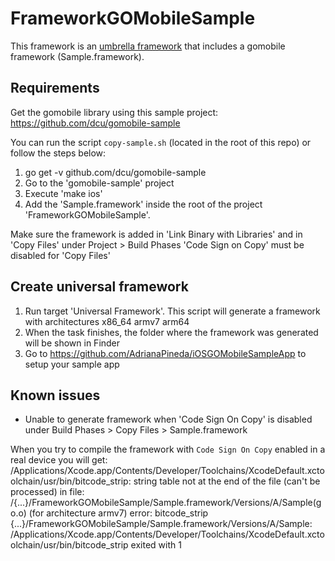 # FrameworkGOMobileSample

This framework is an [umbrella framework](https://developer.apple.com/library/mac/documentation/MacOSX/Conceptual/BPFrameworks/Concepts/FrameworkAnatomy.html#//apple_ref/doc/uid/20002253-97623-BAJJHAJC) that includes a gomobile framework (Sample.framework).

## Requirements
Get the gomobile library using this sample project: https://github.com/dcu/gomobile-sample

You can run the script `copy-sample.sh` (located in the root of this repo) or follow the steps below:

1. go get -v github.com/dcu/gomobile-sample
2. Go to the 'gomobile-sample' project
3. Execute 'make ios'
4. Add the 'Sample.framework' inside the root of the project 'FrameworkGOMobileSample'.

Make sure the framework is added in 'Link Binary with Libraries' and in 'Copy Files' under Project > Build Phases
'Code Sign on Copy' must be disabled for 'Copy Files'

## Create universal framework
1. Run target 'Universal Framework'. This script will generate a framework with architectures x86_64 armv7 arm64
2. When the task finishes, the folder where the framework was generated will be shown in Finder
3. Go to https://github.com/AdrianaPineda/iOSGOMobileSampleApp to setup your sample app

## Known issues
* Unable to generate framework when 'Code Sign On Copy' is disabled under Build Phases > Copy Files > Sample.framework

When you try to compile the framework with `Code Sign On Copy` enabled in a real device you will get:
/Applications/Xcode.app/Contents/Developer/Toolchains/XcodeDefault.xctoolchain/usr/bin/bitcode_strip: string table not at the end of the file (can't be processed) in file: /{...}/FrameworkGOMobileSample/Sample.framework/Versions/A/Sample(go.o) (for architecture armv7)
error: bitcode_strip {...}/FrameworkGOMobileSample/Sample.framework/Versions/A/Sample: /Applications/Xcode.app/Contents/Developer/Toolchains/XcodeDefault.xctoolchain/usr/bin/bitcode_strip exited with 1